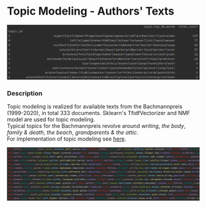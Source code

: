 # Topic Modeling - Authors' Texts

![nmf_topics](../images/topics.png)

### Description

Topic modeling is realized for available texts from the Bachmannpreis (1999-2020), in total 333 documents.
Sklearn's TfidfVectorizer and NMF model are used for topic modeling.  
Typical topics for the Bachmannpreis revolve around _writing_, _the body_, _family & death_, _the beach_, _grandparents & the attic_.  
For implementation of topic modeling see [here](https://github.com/senzelden/bachmannpreis/blob/master/topic_modeling/topic_modeling.py).

![tf_idf_most_relevant_words_2020](../images/tf_idf_bachmann_2020.png)